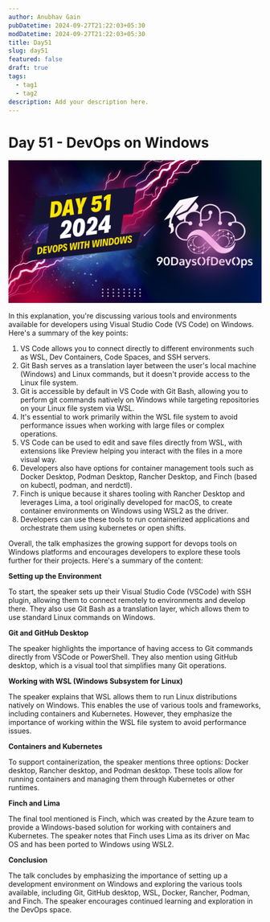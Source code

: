```yaml
---
author: Anubhav Gain
pubDatetime: 2024-09-27T21:22:03+05:30
modDatetime: 2024-09-27T21:22:03+05:30
title: Day51
slug: day51
featured: false
draft: true
tags:
  - tag1
  - tag2
description: Add your description here.
---
```


# Day 51 - DevOps on Windows

[![Watch the video](thumbnails/day51.png)](https://www.youtube.com/watch?v=_mKToogk3lo)

In this explanation, you're discussing various tools and environments available for developers using Visual Studio Code (VS Code) on Windows. Here's a summary of the key points:

1. VS Code allows you to connect directly to different environments such as WSL, Dev Containers, Code Spaces, and SSH servers.
2. Git Bash serves as a translation layer between the user's local machine (Windows) and Linux commands, but it doesn't provide access to the Linux file system.
3. Git is accessible by default in VS Code with Git Bash, allowing you to perform git commands natively on Windows while targeting repositories on your Linux file system via WSL.
4. It's essential to work primarily within the WSL file system to avoid performance issues when working with large files or complex operations.
5. VS Code can be used to edit and save files directly from WSL, with extensions like Preview helping you interact with the files in a more visual way.
6. Developers also have options for container management tools such as Docker Desktop, Podman Desktop, Rancher Desktop, and Finch (based on kubectl, podman, and nerdctl).
7. Finch is unique because it shares tooling with Rancher Desktop and leverages Lima, a tool originally developed for macOS, to create container environments on Windows using WSL2 as the driver.
8. Developers can use these tools to run containerized applications and orchestrate them using kubernetes or open shifts.

Overall, the talk emphasizes the growing support for devops tools on Windows platforms and encourages developers to explore these tools further for their projects.
Here's a summary of the content:

**Setting up the Environment**

To start, the speaker sets up their Visual Studio Code (VSCode) with SSH plugin, allowing them to connect remotely to environments and develop there. They also use Git Bash as a translation layer, which allows them to use standard Linux commands on Windows.

**Git and GitHub Desktop**

The speaker highlights the importance of having access to Git commands directly from VSCode or PowerShell. They also mention using GitHub desktop, which is a visual tool that simplifies many Git operations.

**Working with WSL (Windows Subsystem for Linux)**

The speaker explains that WSL allows them to run Linux distributions natively on Windows. This enables the use of various tools and frameworks, including containers and Kubernetes. However, they emphasize the importance of working within the WSL file system to avoid performance issues.

**Containers and Kubernetes**

To support containerization, the speaker mentions three options: Docker desktop, Rancher desktop, and Podman desktop. These tools allow for running containers and managing them through Kubernetes or other runtimes.

**Finch and Lima**

The final tool mentioned is Finch, which was created by the Azure team to provide a Windows-based solution for working with containers and Kubernetes. The speaker notes that Finch uses Lima as its driver on Mac OS and has been ported to Windows using WSL2.

**Conclusion**

The talk concludes by emphasizing the importance of setting up a development environment on Windows and exploring the various tools available, including Git, GitHub desktop, WSL, Docker, Rancher, Podman, and Finch. The speaker encourages continued learning and exploration in the DevOps space.

